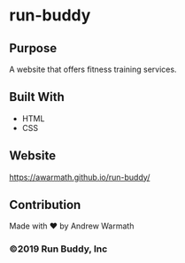 # run-buddy

## Purpose
A website that offers fitness training services.

## Built With
* HTML
* CSS

## Website
https://awarmath.github.io/run-buddy/

## Contribution
Made with ❤️ by Andrew Warmath

### ©️2019 Run Buddy, Inc
